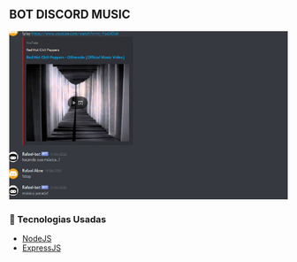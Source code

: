 

## BOT DISCORD MUSIC

<div align="center" style="margin-bottom: 20px;">
<img alt="gobarber" src="img.png" width="auto" heigth="auto"/>
</div>

### :rocket:   Tecnologias Usadas

- [NodeJS](https://nodejs.org/en/)
- [ExpressJS](https://expressjs.com/pt-br/)
